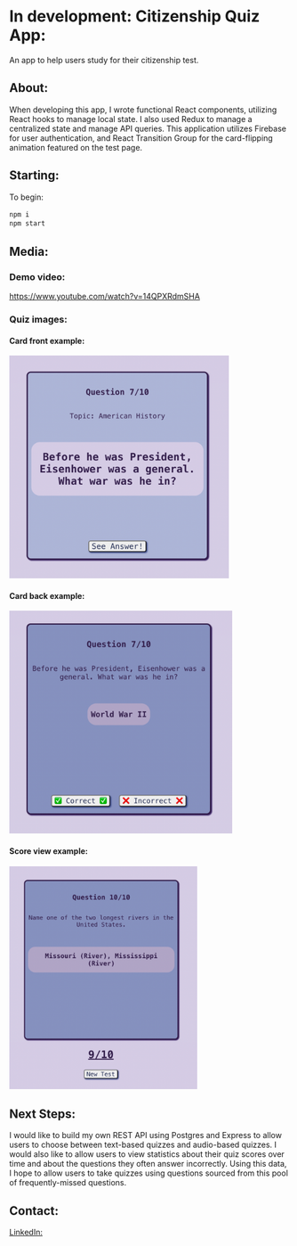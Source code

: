 # In development: Citizenship Quiz App:

An app to help users study for their citizenship test.

## About:

When developing this app, I wrote functional React components, utilizing React hooks to manage local state. I also used Redux to manage a centralized state and manage API queries. This application utilizes Firebase for user authentication, and React Transition Group for the card-flipping animation featured on the test page.

## Starting:

To begin:

```bash
npm i
npm start
```

## Media:

### Demo video:

https://www.youtube.com/watch?v=14QPXRdmSHA

### Quiz images:

#### Card front example:
<img src="/public/readmefiles/cardfront.png" height="400">

#### Card back example:
<img src="/public/readmefiles/cardback.png" height="400">

#### Score view example:
<img src="/public/readmefiles/scoreexample.png" height="400">

## Next Steps:

I would like to build my own REST API using Postgres and Express to allow users to choose between text-based quizzes and audio-based quizzes. I would also like to allow users to view statistics about their quiz scores over time and about the questions they often answer incorrectly. Using this data, I hope to allow users to take quizzes using questions sourced from this pool of frequently-missed questions.

## Contact:

[LinkedIn:](https://www.linkedin.com/in/ashleyquevedo/ "LinkedIn:")

